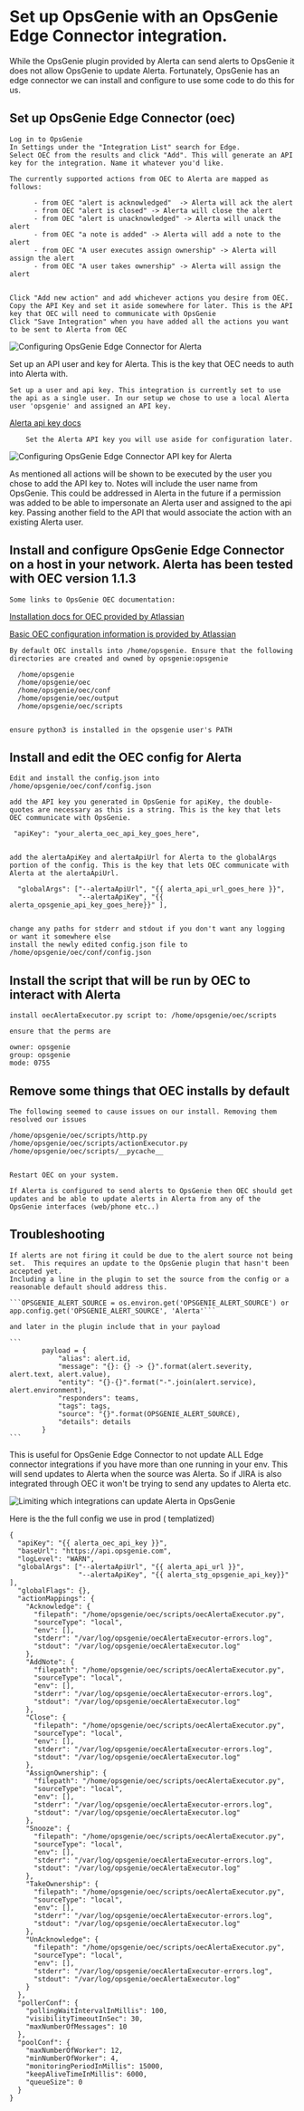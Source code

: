 Set up OpsGenie with an OpsGenie Edge Connector integration.
==================


While the OpsGenie plugin provided by Alerta can send alerts to OpsGenie it does not allow OpsGenie to update Alerta. 
Fortunately, OpsGenie has an edge connector we can install and configure to use some code to do this for us. 


Set up OpsGenie Edge Connector (oec) 
------------------

    Log in to OpsGenie
    In Settings under the "Integration List" search for Edge.
    Select OEC from the results and click "Add". This will generate an API key for the integration. Name it whatever you'd like.

    The currently supported actions from OEC to Alerta are mapped as follows:

          - from OEC "alert is acknowledged"  -> Alerta will ack the alert
          - from OEC "alert is closed" -> Alerta will close the alert
          - from OEC "alert is unacknowledged" -> Alerta will unack the alert  
          - from OEC "a note is added" -> Alerta will add a note to the alert  
          - from OEC "A user executes assign ownership" -> Alerta will assign the alert  
          - from OEC "A user takes ownership" -> Alerta will assign the alert   


    Click "Add new action" and add whichever actions you desire from OEC.
    Copy the API Key and set it aside somewhere for later. This is the API key that OEC will need to communicate with OpsGenie
    Click "Save Integration" when you have added all the actions you want to be sent to Alerta from OEC


![Configuring OpsGenie Edge Connector for Alerta](./images/2.png)

Set up an API user and key for Alerta. This is the key that OEC needs to auth into Alerta with.

    Set up a user and api key. This integration is currently set to use the api as a single user. In our setup we chose to use a local Alerta user 'opsgenie' and assigned an API key.

[Alerta api key docs]( https://docs.alerta.io/en/latest/webui/apikeys.html#webui-api-keys)

        Set the Alerta API key you will use aside for configuration later.

![Configuring OpsGenie Edge Connector API key for Alerta](./images/3.png)


As mentioned all actions will be shown to be executed by the user you chose to add the API key to. Notes will include the user name from OpsGenie.  This could be addressed in Alerta in the future if a permission was added to be able to impersonate an Alerta user and assigned to the api key. Passing another field to the API that would associate the action with an existing Alerta user.


Install and configure OpsGenie Edge Connector on a host in your network. Alerta has been tested with OEC version 1.1.3
------------------

    Some links to OpsGenie OEC documentation: 

[Installation docs for OEC provided by Atlassian](https://support.atlassian.com/opsgenie/docs/opsgenie-edge-connector-installation-packs/)

[Basic OEC  configuration information is provided by Atlassian](https://support.atlassian.com/opsgenie/docs/configure-opsgenie-edge-connector/)

    By default OEC installs into /home/opsgenie. Ensure that the following directories are created and owned by opsgenie:opsgenie

      /home/opsgenie
      /home/opsgenie/oec
      /home/opsgenie/oec/conf
      /home/opsgenie/oec/output
      /home/opsgenie/oec/scripts


    ensure python3 is installed in the opsgenie user's PATH

Install and edit the OEC config for Alerta
------------------

    Edit and install the config.json into /home/opsgenie/oec/conf/config.json

    add the API key you generated in OpsGenie for apiKey, the double-quotes are necessary as this is a string. This is the key that lets OEC communicate with OpsGenie.

     "apiKey": "your_alerta_oec_api_key_goes_here",


    add the alertaApiKey and alertaApiUrl for Alerta to the globalArgs portion of the config. This is the key that lets OEC communicate with Alerta at the alertaApiUrl.

      "globalArgs": ["--alertaApiUrl", "{{ alerta_api_url_goes_here }}",
                     "--alertaApiKey", "{{ alerta_opsgenie_api_key_goes_here}}" ],


    change any paths for stderr and stdout if you don't want any logging or want it somewhere else
    install the newly edited config.json file to /home/opsgenie/oec/conf/config.json

Install the script that will be run by OEC to interact with Alerta
------------------

    install oecAlertaExecutor.py script to: /home/opsgenie/oec/scripts

    ensure that the perms are

    owner: opsgenie
    group: opsgenie
    mode: 0755



Remove some things that OEC installs by default
------------------

    The following seemed to cause issues on our install. Removing them resolved our issues

    /home/opsgenie/oec/scripts/http.py
    /home/opsgenie/oec/scripts/actionExecutor.py
    /home/opsgenie/oec/scripts/__pycache__


    Restart OEC on your system.

    If Alerta is configured to send alerts to OpsGenie then OEC should get updates and be able to update alerts in Alerta from any of the OpsGenie interfaces (web/phone etc..)

Troubleshooting 
------------------
    If alerts are not firing it could be due to the alert source not being set.  This requires an update to the OpsGenie plugin that hasn't been accepted yet. 
    Including a line in the plugin to set the source from the config or a reasonable default should address this. 

    ```OPSGENIE_ALERT_SOURCE = os.environ.get('OPSGENIE_ALERT_SOURCE') or app.config.get('OPSGENIE_ALERT_SOURCE', 'Alerta'```

    and later in the plugin include that in your payload

    ```
            payload = {
                "alias": alert.id,
                "message": "{}: {} -> {}".format(alert.severity, alert.text, alert.value),
                "entity": "{}-{}".format("-".join(alert.service), alert.environment),
                "responders": teams,
                "tags": tags,
                "source": "{}".format(OPSGENIE_ALERT_SOURCE),
                "details": details
            }
    ```

   This is useful for OpsGenie Edge Connector to not update ALL Edge connector integrations if you have more than one running in your env.  This will send updates to Alerta when the 
   source was Alerta.  So if JIRA is also integrated through OEC it won't be trying to send any updates to Alerta etc. 

![Limiting which integrations can update Alerta in OpsGenie](./images/alert-filter.png)





Here is the the full config we use in prod ( templatized)


    {
      "apiKey": "{{ alerta_oec_api_key }}",
      "baseUrl": "https://api.opsgenie.com",
      "logLevel": "WARN",
      "globalArgs": ["--alertaApiUrl", "{{ alerta_api_url }}",
                     "--alertaApiKey", "{{ alerta_stg_opsgenie_api_key}}" ],
      "globalFlags": {},
      "actionMappings": {
        "Acknowledge": {
          "filepath": "/home/opsgenie/oec/scripts/oecAlertaExecutor.py",
          "sourceType": "local",
          "env": [],
          "stderr": "/var/log/opsgenie/oecAlertaExecutor-errors.log",
          "stdout": "/var/log/opsgenie/oecAlertaExecutor.log"
        },
        "AddNote": {
          "filepath": "/home/opsgenie/oec/scripts/oecAlertaExecutor.py",
          "sourceType": "local",
          "env": [],
          "stderr": "/var/log/opsgenie/oecAlertaExecutor-errors.log",
          "stdout": "/var/log/opsgenie/oecAlertaExecutor.log"
        },
        "Close": {
          "filepath": "/home/opsgenie/oec/scripts/oecAlertaExecutor.py",
          "sourceType": "local",
          "env": [],
          "stderr": "/var/log/opsgenie/oecAlertaExecutor-errors.log",
          "stdout": "/var/log/opsgenie/oecAlertaExecutor.log"
        },
        "AssignOwnership": {
          "filepath": "/home/opsgenie/oec/scripts/oecAlertaExecutor.py",
          "sourceType": "local",
          "env": [],
          "stderr": "/var/log/opsgenie/oecAlertaExecutor-errors.log",
          "stdout": "/var/log/opsgenie/oecAlertaExecutor.log"
        },
        "Snooze": {
          "filepath": "/home/opsgenie/oec/scripts/oecAlertaExecutor.py",
          "sourceType": "local",
          "env": [],
          "stderr": "/var/log/opsgenie/oecAlertaExecutor-errors.log",
          "stdout": "/var/log/opsgenie/oecAlertaExecutor.log"
        },
        "TakeOwnership": {
          "filepath": "/home/opsgenie/oec/scripts/oecAlertaExecutor.py",
          "sourceType": "local",
          "env": [],
          "stderr": "/var/log/opsgenie/oecAlertaExecutor-errors.log",
          "stdout": "/var/log/opsgenie/oecAlertaExecutor.log"
        },
        "UnAcknowledge": {
          "filepath": "/home/opsgenie/oec/scripts/oecAlertaExecutor.py",
          "sourceType": "local",
          "env": [],
          "stderr": "/var/log/opsgenie/oecAlertaExecutor-errors.log",
          "stdout": "/var/log/opsgenie/oecAlertaExecutor.log"
        }
      },
      "pollerConf": {
        "pollingWaitIntervalInMillis": 100,
        "visibilityTimeoutInSec": 30,
        "maxNumberOfMessages": 10
      },
      "poolConf": {
        "maxNumberOfWorker": 12,
        "minNumberOfWorker": 4,
        "monitoringPeriodInMillis": 15000,
        "keepAliveTimeInMillis": 6000,
        "queueSize": 0
      }
    }

